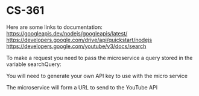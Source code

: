 # CS-361

Here are some links to documentation:
 https://googleapis.dev/nodejs/googleapis/latest/
 https://developers.google.com/drive/api/quickstart/nodejs
 https://developers.google.com/youtube/v3/docs/search

To make a request you need to pass the microservice a query stored in the variable searchQuery:

You will need to generate your own API key to use with the micro service


The microservice will form a URL to send to the YouTube API
